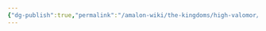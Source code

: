 ```yaml
---
{"dg-publish":true,"permalink":"/amalon-wiki/the-kingdoms/high-valomor/1-high-valomor/","dgPassFrontmatter":true,"noteIcon":""}
---
```


